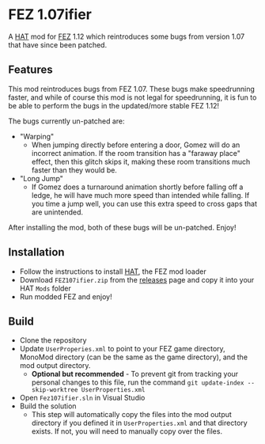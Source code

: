 # FEZ 1.07ifier

A [HAT](https://github.com/Krzyhau/HAT) mod for [FEZ](https://fezgame.com) 1.12 which reintroduces some bugs from version 1.07 that have since been patched.

## Features

This mod reintroduces bugs from FEZ 1.07. These bugs make speedrunning faster, and while of course this mod is not legal for speedrunning, it is fun to be able to perform the bugs in the updated/more stable FEZ 1.12!

The bugs currently un-patched are:

* "Warping"
	* When jumping directly before entering a door, Gomez will do an incorrect animation. If the room transition has a "faraway place" effect, then this glitch skips it, making these room transitions much faster than they would be.
* "Long Jump"
	* If Gomez does a turnaround animation shortly before falling off a ledge, he will have much more speed than intended while falling. If you time a jump well, you can use this extra speed to cross gaps that are unintended.

After installing the mod, both of these bugs will be un-patched. Enjoy!

## Installation

* Follow the instructions to install [HAT](https://github.com/Krzyhau/FEZUG#installation-014), the FEZ mod loader
* Download `FEZ107ifier.zip` from the [releases](https://git.thearst3rd.com/thearst3rd/fez-1.07ifier/releases/latest) page and copy it into your HAT `Mods` folder
* Run modded FEZ and enjoy!

## Build

* Clone the repository
* Update `UserProperies.xml` to point to your FEZ game directory, MonoMod directory (can be the same as the game directory), and the mod output directory.
	* **Optional but recommended** - To prevent git from tracking your personal changes to this file, run the command `git update-index --skip-worktree UserProperties.xml`
* Open `Fez107ifier.sln` in Visual Studio
* Build the solution
	* This step will automatically copy the files into the mod output directory if you defined it in `UserProperties.xml` and that directory exists. If not, you will need to manually copy over the files.
